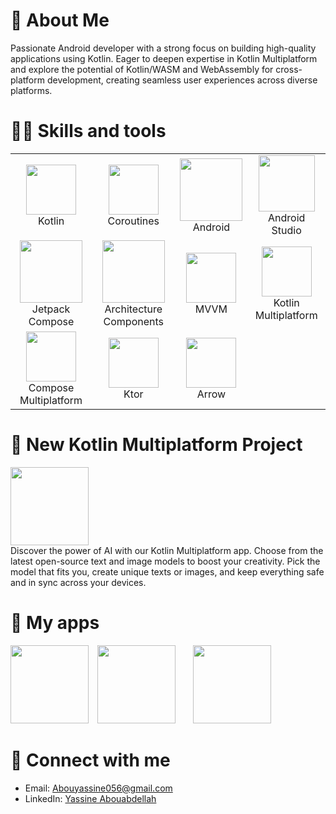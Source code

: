 # 👋 About Me
Passionate Android developer with a strong focus on building high-quality applications using Kotlin. Eager to deepen expertise in Kotlin Multiplatform and explore the potential of Kotlin/WASM and WebAssembly for cross-platform development, creating seamless user experiences across diverse platforms.

# 🧑‍💻 Skills and tools
| | | | |
|:-------------------------:|:-------------------------:|:-------------------------:|:-------------------------:|
| <img src="https://icon.icepanel.io/Technology/svg/Kotlin.svg" width="80" height="80"/><br>Kotlin |<img src="https://developer.android.com/static/images/kotlin/pathway.png" width="80" height="80"/><br>Coroutines |<img src="https://developer.android.com/static/images/logos/android.svg" width="100" height="100"/><br> Android|<img src="https://uxwing.com/wp-content/themes/uxwing/download/brands-and-social-media/android-studio-icon.png" width="90" height="90"/><br> Android Studio |
| <img src="https://blogger.googleusercontent.com/img/b/R29vZ2xl/AVvXsEjC97Z8BResg5dlPqczsRCFhP6zewWX0X0e7fVPG-G7PuUZwwZVsi9OPoqJYkgqT2h0FI95SsmWzVEgpt8b8HAqFiIxZ98TFtY4lE0b8UrtVJ2HrJebRwl6C9DslsQDl9KnBIrdHS6LtkY/s1600/jetpack+compose+icon_RGB.png" width="100" height="100"/><br>Jetpack Compose | <img src="https://blogger.googleusercontent.com/img/b/R29vZ2xl/AVvXsEgDO1eKkrXPdSBxo_ZNX250ZBNH-FfexvOxc3mDX8LfcCRCByx0OOWzAGDqYPauyn3BZQq7Kw0K3zC_Hkg1ioaMkBeobbINIlF-h2NLMhO5IgNMYGI5EUQ0acIwITbQb8WFI8vgfj2yYx8/s1600/Jetpack_logo+%25282%2529.png" width="100" height="100"/><br>Architecture Components| <img src="https://raw.githubusercontent.com/irontec/android-mvvm-example/master/logo.png" width="80" height="80"/><br>MVVM | <img src="https://lp.jetbrains.com/static/2021/03/23/155113-0.15265793.png" width="80" height="80"/><br>Kotlin Multiplatform 
| <img src="https://imgur.com/A0927rS.jpg" width="80" height="80"/><br>Compose Multiplatform | <img src="https://avatars.githubusercontent.com/u/28214161?s=280&v=4" width="80" height="80"/><br>Ktor | <img src="https://i0.wp.com/theboreddev.com/wp-content/uploads/2021/10/arrow.png?fit=200%2C200&ssl=1" width="80" height="80"/><br>Arrow | 


# 🚀 New Kotlin Multiplatform Project
<a href="https://github.com/yassineAbou/LLMS"><img src="https://i.imgur.com/aBVZRPL.png" width="125" height = "125"></a>
<br>Discover the power of AI with our Kotlin Multiplatform app. Choose from the latest open-source text and image models to boost your creativity. Pick the model that fits you, create unique texts or images, and keep everything safe and in sync across your devices.

# 📱 My apps
<a href="https://github.com/yassineAbou/Clock"><img src="https://i.imgur.com/6JQDkCX.png" width="125" height = "125"></a> <a href="https://github.com/yassineAbou/Weather"><img src="https://i.imgur.com/RSSAkFv.png" width="125" height = "125"></a>  <a href="https://github.com/yassineAbou/Calculator"><img src="https://i.imgur.com/hVfvB0H.png" width="125" height = "125"></a>   

# 🤝 Connect with me
- Email: Abouyassine056@gmail.com
- LinkedIn: [Yassine Abouabdellah](https://www.linkedin.com/in/yassineabou/)

















